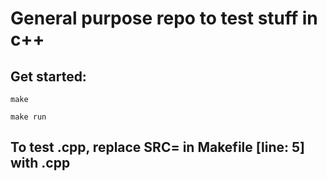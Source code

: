 # General purpose repo to test stuff in c++

## Get started:
```
make
```

```
make run
```

## To test <file>.cpp, replace SRC=<filename> in Makefile [line: 5] with <file>.cpp  
